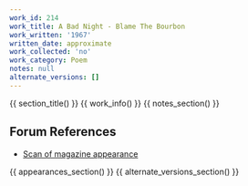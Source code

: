 ```yaml
---
work_id: 214
work_title: A Bad Night - Blame The Bourbon
work_written: '1967'
written_date: approximate
work_collected: 'no'
work_category: Poem
notes: null
alternate_versions: []
---
```


{{ section_title() }}
{{ work_info() }}
{{ notes_section() }}
## Forum References
- [Scan of magazine appearance](https://bukowskiforum.com/showthread.php?t=2984)

{{ appearances_section() }}
{{ alternate_versions_section() }}